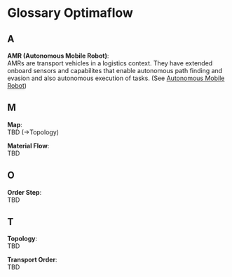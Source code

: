 # Glossary Optimaflow

## A

**AMR (Autonomous Mobile Robot)**:<!--newline-->  
AMRs are transport vehicles in a logistics context.
They have extended onboard sensors and capabilites that enable autonomous path finding and evasion and also autonomous execution of tasks.
(See [Autonomous Mobile Robot](./optimaflow/amr.md#autonomous-mobile-robot-amr))

## M

**Map**:<!--newline-->  
TBD (->Topology)

**Material Flow**:<!--newline-->  
TBD

## O

**Order Step**:<!--newline-->  
TBD

## T

**Topology**:<!--newline-->  
TBD

**Transport Order**:<!--newline-->  
TBD
